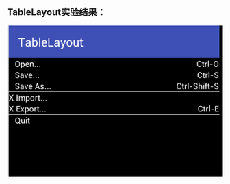 TableLayout实验结果：
--------------------------
<img src="https://github.com/123012015105/JAVA/blob/master/android1/TableLayout/images/result.png">
